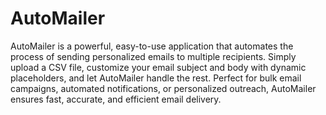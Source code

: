 # AutoMailer
AutoMailer is a powerful, easy-to-use application that automates the process of sending personalized emails to multiple recipients. Simply upload a CSV file, customize your email subject and body with dynamic placeholders, and let AutoMailer handle the rest. Perfect for bulk email campaigns, automated notifications, or personalized outreach, AutoMailer ensures fast, accurate, and efficient email delivery.
